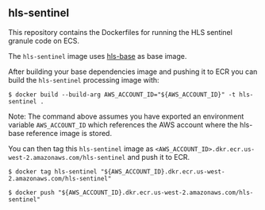 ## hls-sentinel
This repository contains the Dockerfiles for running the HLS sentinel granule code on ECS.

The `hls-sentinel` image uses [hls-base](https://github.com/NASA-IMPACT/hls-base/) as base image.

After building your base dependencies image and pushing it to ECR you can build the `hls-sentinel` processing image with:

```shell
$ docker build --build-arg AWS_ACCOUNT_ID="${AWS_ACCOUNT_ID}" -t hls-sentinel .
```

Note: The command above assumes you have exported an environment variable `AWS_ACCOUNT_ID` which references the AWS account where the hls-base reference image is stored.

You can then tag this `hls-sentinel` image as `<AWS_ACCOUNT_ID>.dkr.ecr.us-west-2.amazonaws.com/hls-sentinel` and push it to ECR.

```shell
$ docker tag hls-sentinel "${AWS_ACCOUNT_ID}.dkr.ecr.us-west-2.amazonaws.com/hls-sentinel"
```

```shell
$ docker push "${AWS_ACCOUNT_ID}.dkr.ecr.us-west-2.amazonaws.com/hls-sentinel"
```
